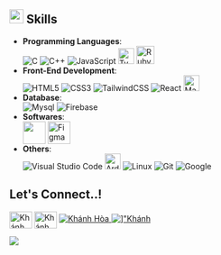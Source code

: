## <img src="https://media2.giphy.com/media/QssGEmpkyEOhBCb7e1/giphy.gif?cid=ecf05e47a0n3gi1bfqntqmob8g9aid1oyj2wr3ds3mg700bl&rid=giphy.gif" width ="25"><b> Skills</b><br>
<p align="center">
    
- **Programming Languages**:<br>
    ![C](https://img.shields.io/badge/C%20-%232370ED.svg?style=for-the-badge&logo=c&logoColor=white)
    ![C++](https://img.shields.io/badge/C++%20-%2300599C.svg?style=for-the-badge&logo=c%2B%2B&logoColor=white)
    ![JavaScript](https://img.shields.io/badge/JavaScript%20-%23F7DF1E.svg?style=for-the-badge&logo=javascript&logoColor=black)
    <img src="https://img.shields.io/badge/-TypeScript-000?&logo=TypeScript&logoColor=007ACC" alt="TypeScript" height="28"/>
    <img src="https://www.vectorlogo.zone/logos/ruby-lang/ruby-lang-ar21.png" alt="Ruby" height="32"/><br> 
- **Front-End Development**:<br>
   ![HTML5](https://img.shields.io/badge/HTML5%20-%23E34F26.svg?style=for-the-badge&logo=html5&logoColor=white)
   ![CSS3](https://img.shields.io/badge/CSS%20-%231572B6.svg?style=for-the-badge&logo=css3&logoColor=white)
   ![TailwindCSS](https://img.shields.io/badge/tailwindcss-%2338B2AC.svg?style=for-the-badge&logo=tailwind-css&logoColor=white)
   ![React](https://img.shields.io/badge/react-%2320232a.svg?style=for-the-badge&logo=react&logoColor=%2361DAFB)
   <img src="https://img.shields.io/badge/-Material--UI-000?&logo=Material-UI" alt="Material-UI" height="28"/><br>
- **Database**:<br>
   ![Mysql](https://img.icons8.com/color/48/000000/mysql-logo.png)
   ![Firebase](https://img.icons8.com/color/48/000000/firebase.png)<br>
- **Softwares**:<br>
  <img align="center" src="https://cdn.freelogovectors.net/wp-content/uploads/2020/07/Adobe-xd-logo.png" alt="" height="40" width="40" />
  <img align="center" src="https://www.vectorlogo.zone/logos/figma/figma-icon.svg" alt="Figma" height="40" width="40" /><br>
- **Others**:<br>
    ![Visual Studio Code](https://img.shields.io/badge/Visual%20Studio%20Code-0078d7.svg?style=for-the-badge&logo=visual-studio-code&logoColor=white)
    <img src="https://upload.wikimedia.org/wikipedia/commons/thumb/8/87/Arduino_Logo.svg/2560px-Arduino_Logo.svg.png" alt="Arduino" height="28" />
    ![Linux](https://img.shields.io/badge/Linux-FCC624?style=for-the-badge&logo=linux&logoColor=black)
    ![Git](https://img.shields.io/badge/git-%23F05033.svg?style=for-the-badge&logo=git&logoColor=white)
    ![Google](https://img.shields.io/badge/google-%234285F4.svg?style=for-the-badge&logo=google&logoColor=white)</p>
## <b> Let's Connect..!</b>
<p align="left">
  <a href="https://www.facebook.com/LKhanhHoa" target="blank"><img align="center"
      src="https://raw.githubusercontent.com/rahuldkjain/github-profile-readme-generator/master/src/images/icons/Social/facebook.svg"
      alt="Khánh Hòa" height="30" width="40" /></a>
  <a href="https://www.instagram.com/khanhhoa_kazu/" target="blank"><img align="center"
      src="https://raw.githubusercontent.com/rahuldkjain/github-profile-readme-generator/master/src/images/icons/Social/instagram.svg"
      alt="Khánh Hòa" height="30" width="40" /></a>
 <a href="mailto:lehoa7439@gmail.com" target="_blank"><img align="center" 
      src=https://img.shields.io/badge/gmail-%2300acee.svg?color=EA4335&style=for-the-badge&logo=gmail&logoColor=white 
      alt="Khánh Hòa" style="margin-bottom: 5px;" />
 <a href="https://github.com/hoakhanhhl" target="_blank"><img align="center" 
      src=https://img.shields.io/badge/github-%2300acee.svg?color=181717&style=for-the-badge&logo=github&logoColor=white 
   alt=]"Khánh Hòa" style="margin-bottom: 5px;" />
</p>
<img src="https://user-images.githubusercontent.com/73097560/115834477-dbab4500-a447-11eb-908a-139a6edaec5c.gif">
